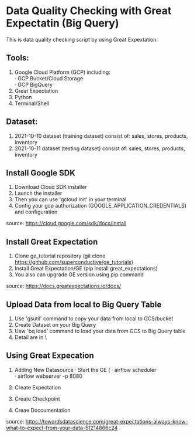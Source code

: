 # Data Quality Checking with Great Expectatin (Big Query)

This is data quality checking script by using Great Expextation.

## Tools:
1. Google Cloud Platform (GCP) including: <br />
  · GCP Bucket/Cloud Storage <br />
  · GCP BigQuery <br />
2. Great Expectation
4. Python
5. Terminal/Shell


## Dataset:
1. 2021-10-10 dataset (training dataset) consist of: sales, stores, products, inventory
2. 2021-10-11 dataset (testing dataset) consist of: sales, stores, products, inventory

## Install Google SDK
1. Download Cloud SDK installer
2. Launch the installer
3. Then you can use 'gcloud init' in your terminal 
4. Config your gcp authorization (GOOGLE_APPLICATION_CREDENTIALS) and configuration

source: https://cloud.google.com/sdk/docs/install

## Install Great Expectation
1. Clone ge_tutorial repository (git clone https://github.com/superconductive/ge_tutorials)
2. Install Great Expectation/GE (pip install great_expectations)
3. You also can upgrade GE version using pip command

source: https://docs.greatexpectations.io/docs/

## Upload Data from local to Big Query Table
1. Use 'gsutil' command to copy your data from local to GCS/bucket
2. Create Dataset on your Big Query
3. Usw 'bq load' command to load your data from GCS to Big Query table
4. Detail are in \

## Using Great Expecation
1. Adding New Datasource
   · Start the GE (
   · airflow scheduler <br />
   · airflow webserver -p 8080 <br />
   
2. Create Expectation

3. Create Checkpoint

4. Creae Doccumentation

source: https://towardsdatascience.com/great-expectations-always-know-what-to-expect-from-your-data-51214866c24 
